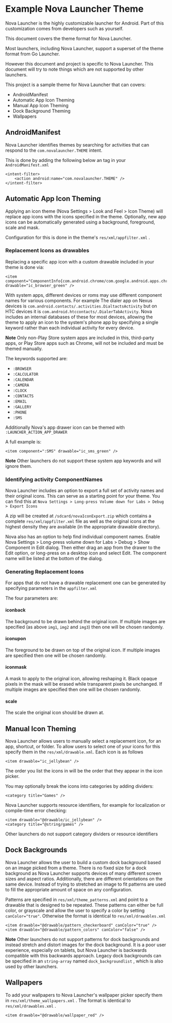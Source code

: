 Example Nova Launcher Theme
===========================

Nova Launcher is the highly customizable launcher for Android. Part of this customization comes from developers such as yourself.

This document covers the theme format for Nova Launcher.

Most launchers, including Nova Launcher, support a superset of the theme format from Go Launcher.

However this document and project is specific to Nova Launcher. This document will try to note things which are not supported by other launchers.

This project is a sample theme for Nova Launcher that can covers:

* AndroidManifest
* Automatic App Icon Theming
* Manual App Icon Theming
* Dock Background Theming
* Wallpapers


AndroidManifest
---------------

Nova Launcher identifies themes by searching for activities that can respond to the `com.novalauncher.THEME` intent.

This is done by adding the following below an <activity> tag in your `AndroidManifest.xml`

    <intent-filter>
        <action android:name="com.novalauncher.THEME" />
    </intent-filter>

Automatic App Icon Theming
--------------------------

Applying an icon theme (Nova Settings > Look and Feel > Icon Theme) will replace app icons with the icons specified in the theme.
Optionally, new app icons can be automatically generated using a background, foreground, scale and mask.

Configuration for this is done in the theme's `res/xml/appfilter.xml` .

### Replacement Icons as drawables
Replacing a specific app icon with a custom drawable included in your theme is done via:

    <item component="ComponentInfo{com.android.chrome/com.google.android.apps.chrome.Main}" drawable="ic_browser_green" />

With system apps, different devices or roms may use different component names for various components. For example The dialer app on Nexus devices is `com.android.contacts/.activities.DialtactsActivity` but on HTC devices it is `com.android.htccontacts/.DialerTabActivity`. Nova includes an internal databases of these for most devices, allowing the theme to apply an icon to the system's phone app by specifying a single keyword rather than each individual activity for every device.

**Note** Only non-Play Store system apps are included in this, third-party apps,
or Play Store apps such as Chrome, will not be included and must be themed manually.

The keywords supported are:

* `:BROWSER`
* `:CALCULATOR`
* `:CALENDAR`
* `:CAMERA`
* `:CLOCK`
* `:CONTACTS`
* `:EMAIL`
* `:GALLERY`
* `:PHONE`
* `:SMS`

Additionally Nova's app drawer icon can be themed with `:LAUNCHER_ACTION_APP_DRAWER`

A full example is:

    <item component=":SMS" drawable="ic_sms_green" />

**Note** Other launchers do not support these system app keywords and will ignore them.

### Identifying activity ComponentNames

Nova Launcher includes an option to export a full set of activity names and their original icons. This can serve as a starting point for your theme. You can find this at `Nova Settings > Long-press Volume down for Labs > Debug > Export Icons`

A zip will be created at `/sdcard/novaIconExport.zip` which contains a complete `res/xml/appfilter.xml` file as well as the original icons at the highest density they are available (in the appropriate drawable directory).

Nova also has an option to help find individual component names. Enable Nova Settings > Long-press volume down for Labs > Debug > Show Component in Edit dialog. Then either drag an app from the drawer to the Edit option, or long-press on a desktop icon and select Edit. The component name will be listed at the bottom of the dialog.

### Generating Replacement Icons

For apps that do not have a drawable replacement one can be generated by specifying parameters in the `appfilter.xml`

The four parameters are:

#### iconback

 <iconback img1="ic_back1" img2="ic_back2" img3="ic_back3" />

The background to be drawn behind the original icon. If multiple images are specified (as above `img1`, `img2` and `img3`) then one will be chosen randomly.

#### iconupon

 <iconupon img1="ic_foreground1" img2="ic_foreground2" />

The foreground to be drawn on top of the original icon. If multiple images are specified then one will be chosen randomly.

#### iconmask

 <iconmask img1="ic_mask1" />

A mask to apply to the original icon, allowing reshaping it. Black opaque pixels in the mask will be erased while transparent pixels be unchanged.
If multiple images are specified then one will be chosen randomly.

#### scale

 <scale factor=".75" />

The scale the original icon should be drawn at.



Manual Icon Theming
-------------------

Nova Launcher allows users to manually select a replacement icon, for an app, shortcut, or folder. To allow users to select one of your icons for this specify them in the `res/xml/drawable.xml`. Each icon is as follows

    <item drawable="ic_jellybean" />

The order you list the icons in will be the order that they appear in the icon picker.

You may optionally break the icons into categories by adding dividers:

    <category title="Games" />

Nova Launcher supports resource identifiers, for example for localization or compile-time error checking:

    <item drawable="@drawable/ic_jellybean" />
    <category title="@string/games" />

Other launchers do not support category dividers or resource identifiers


Dock Backgrounds
----------------

Nova Launcher allows the user to build a custom dock background based on an image picked from a theme.
There is no fixed size for a dock background as Nova Launcher supports devices of many different screen sizes and aspect ratios. Additionally, there are different orientations on the same device. Instead of trying to stretched an image to fit patterns are used to fill the appropriate amount of space on any configuration.

Patterns are specified in `res/xml/theme_patterns.xml` and point to a drawable that is designed to be repeated.
These patterns can either be full color, or grayscale and allow the user to specify a color by setting `canColor="true"`.
Otherwise the format is identical to `res/xml/drawables.xml`

    <item drawable="@drawable/pattern_checkerboard" canColor="true" />
    <item drawable="@drawable/pattern_colors" canColor="false" />

**Note** Other launchers do not support patterns for dock backgrounds and instead stretch and distort images for the dock background. It is a poor user experience, especially on tablets, but Nova Launcher is backwards compatible with this backwards approach. Legacy dock backgrounds can be specified in an `string-array` named `dock_backgroundlist` , which is also used by other launchers.

Wallpapers
----------

To add your wallpapers to Nova Launcher's wallpaper picker specify them in `res/xml/theme_wallpapers.xml` . The format is identical to `res/xml/drawables.xml` .

    <item drawable="@drawable/wallpaper_red" />
